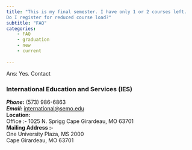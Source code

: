 ```yaml
---
title: "This is my final semester. I have only 1 or 2 courses left. 
Do I register for reduced course load?"
subtitle: "FAQ"
categories:
    - FAQ
    - graduation
    - new
    - current
    
---
```

Ans: Yes. Contact 

<h3><strong>International Education and Services (IES)</strong></h3>           


***Phone:*** <a>(573) 986-6863</a><br>
***Email:*** <a>international@semo.edu</a><br>
**Location:**<br>
Office :- 1025 N. Sprigg
Cape Girardeau, MO 63701<br>
**Mailing Address :-** <br>
One University Plaza, MS 2000<br>
Cape Girardeau, MO 63701